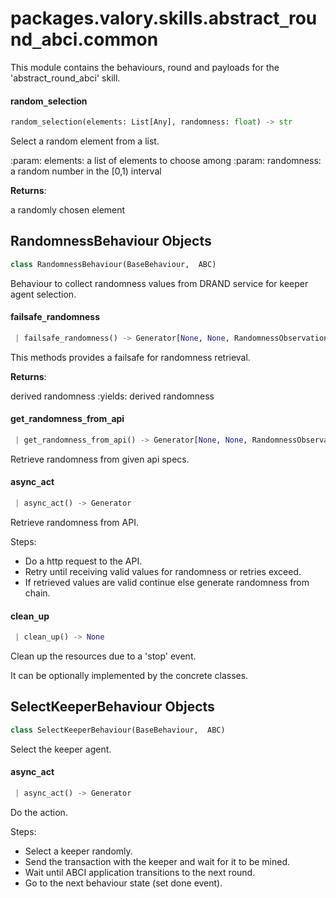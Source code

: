 <a name="packages.valory.skills.abstract_round_abci.common"></a>
# packages.valory.skills.abstract`_`round`_`abci.common

This module contains the behaviours, round and payloads for the 'abstract_round_abci' skill.

<a name="packages.valory.skills.abstract_round_abci.common.random_selection"></a>
#### random`_`selection

```python
random_selection(elements: List[Any], randomness: float) -> str
```

Select a random element from a list.

:param: elements: a list of elements to choose among
:param: randomness: a random number in the [0,1) interval

**Returns**:

a randomly chosen element

<a name="packages.valory.skills.abstract_round_abci.common.RandomnessBehaviour"></a>
## RandomnessBehaviour Objects

```python
class RandomnessBehaviour(BaseBehaviour,  ABC)
```

Behaviour to collect randomness values from DRAND service for keeper agent selection.

<a name="packages.valory.skills.abstract_round_abci.common.RandomnessBehaviour.failsafe_randomness"></a>
#### failsafe`_`randomness

```python
 | failsafe_randomness() -> Generator[None, None, RandomnessObservation]
```

This methods provides a failsafe for randomness retrieval.

**Returns**:

derived randomness
:yields: derived randomness

<a name="packages.valory.skills.abstract_round_abci.common.RandomnessBehaviour.get_randomness_from_api"></a>
#### get`_`randomness`_`from`_`api

```python
 | get_randomness_from_api() -> Generator[None, None, RandomnessObservation]
```

Retrieve randomness from given api specs.

<a name="packages.valory.skills.abstract_round_abci.common.RandomnessBehaviour.async_act"></a>
#### async`_`act

```python
 | async_act() -> Generator
```

Retrieve randomness from API.

Steps:
- Do a http request to the API.
- Retry until receiving valid values for randomness or retries exceed.
- If retrieved values are valid continue else generate randomness from chain.

<a name="packages.valory.skills.abstract_round_abci.common.RandomnessBehaviour.clean_up"></a>
#### clean`_`up

```python
 | clean_up() -> None
```

Clean up the resources due to a 'stop' event.

It can be optionally implemented by the concrete classes.

<a name="packages.valory.skills.abstract_round_abci.common.SelectKeeperBehaviour"></a>
## SelectKeeperBehaviour Objects

```python
class SelectKeeperBehaviour(BaseBehaviour,  ABC)
```

Select the keeper agent.

<a name="packages.valory.skills.abstract_round_abci.common.SelectKeeperBehaviour.async_act"></a>
#### async`_`act

```python
 | async_act() -> Generator
```

Do the action.

Steps:
- Select a keeper randomly.
- Send the transaction with the keeper and wait for it to be mined.
- Wait until ABCI application transitions to the next round.
- Go to the next behaviour state (set done event).

